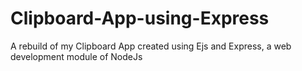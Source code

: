 # Clipboard-App-using-Express
A rebuild of my Clipboard App created using Ejs and Express, a web development module of NodeJs
